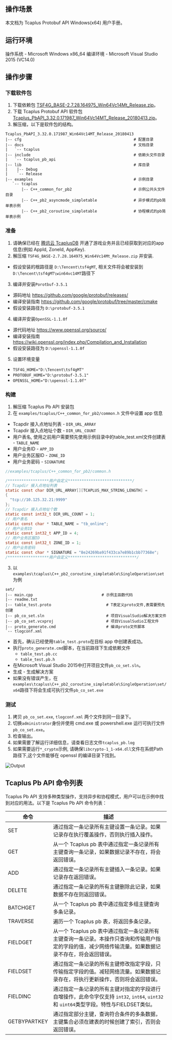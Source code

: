 
## 操作场景
本文档为 Tcaplus Protobuf API Windows(x64) 用户手册。
## 运行环境

操作系统 - Microsoft Windows x86\_64
编译环境 - Microsoft Visual Studio 2015 (VC14.0)

## 操作步骤
### 下载软件包

1. 下载依赖包 [TSF4G_BASE-2.7.28.164975_Win64Vc14Mt_Release.zip](http://ptp.oa.com/product/7)。
2. 下载 Tcaplus Protobuf API 软件包 [Tcaplus_PbAPI_3.32.0.171987_Win64Vc14MT_Release_20180413.zip](http://ptp.oa.com/product/160)。
3. 解压缩，以下是软件包的结构。
```
Tcaplus_PbAPI_3.32.0.171987_Win64Vc14MT_Release_20180413
|-- cfg                                                 # 配置目录
|-- docs                                                # 文档目录
|   `-- tcaplus
|-- include                                             # 依赖头文件目录
|   `-- tcaplus_pb_api
|-- lib                                                 # 库目录
|    |-- Debug
|    `-- Release
|-- examples                                            # 示例目录
   `-- tcaplus
       |-- C++_common_for_pb2                           # 示例公共头文件目录
       |-- C++_pb2_asyncmode_simpletable                # 异步模式的pb简单表示例
       |-- C++_pb2_coroutine_simpletable                # 协程模式的pb简单表示例
```



### 准备

1. 请确保已经在 [腾讯云 TcaplusDB](http://gcloud.qq.com) 开通了游戏业务并且已经获取到对应的app信息(例如 AppId, ZoneId, AppKey).
2. 解压缩 `TSF4G_BASE-2.7.28.164975_Win64Vc14Mt_Release.zip` 并安装.
  * 假设安装的根路径是 `D:\Tencent\tsf4gMT`, 相关文件将会被安装到 `D:\Tencent\tsf4gMT\win64vc14MT`路径下
3. 编译并安装`Porotbuf-3.5.1`
  * 源码地址 https://github.com/google/protobuf/releases/
  * 编译安装指南 https://github.com/google/protobuf/tree/master/cmake
  * 假设安装路径为 `D:\protobuf-3.5.1`
4. 编译并安装`OpenSSL-1.1.0f`
  * 源代码地址 https://www.openssl.org/source/
  * 编译安装指南 https://wiki.openssl.org/index.php/Compilation_and_Installation
  * 假设安装路径为 `D:\openssl-1.1.0f`
5. 设置环境变量
  * `TSF4G_HOME="D:\Tencent\tsf4gMT"`
  * `PROTOBUF_HOME="D:\protobuf-3.5.1"`
  * `OPENSSL_HOME="D:\openssl-1.1.0f"`

### 构建

1. 解压缩 Tcaplus Pb API 安装包
2. 在 `examples/tcaplus/C++_common_for_pb2/common.h` 文件中设置 app 信息
  * Tcapdir 接入点地址列表 - `DIR_URL_ARRAY`
  * Tcapdir 接入点地址个数 - `DIR_URL_COUNT`
  * 用户表名, 使用之前用户需要预先使用示例目录中的table_test.xml文件创建表 - `TABLE_NAME`
  * 用户业务ID - `APP_ID`
  * 用户业务区服ID - `ZONE_ID`
  * 用户业务密码 - `SIGNATURE`

  ```C
  //examples/tcaplus/C++_common_for_pb2/common.h

  /******************用户自定义****************************/
  // Tcapdir 接入点地址列表
  static const char DIR_URL_ARRAY[][TCAPLUS_MAX_STRING_LENGTH] =
  {
  	"tcp://10.125.32.21:9999"
  };
  // Tcapdir 接入点地址个数
  static const int32_t DIR_URL_COUNT = 1;
  // 用户表名
  static const char * TABLE_NAME = "tb_online";
  // 用户业务ID
  static const int32_t APP_ID = 4;
  // 用户业务区服ID
  static const int32_t ZONE_ID = 1;
  // 用户业务密码
  static const char * SIGNATURE = "8e24269ba91f433ca7e89b1cbb77368e";
  /******************用户自定义******************************/
  ```

3. 以 `examples\tcaplus\C++_pb2_coroutine_simpletable\SingleOperation\set`为例
```
set/
|-- main.cpp                              # 示例主函数代码
|-- readme.txt
|-- table_test.proto                        # T表定义proto文件,表需要预先创建
|-- pb_co_set.sln                           # 项目VisualSudio解决方案文件
|-- pb_co_set.vcxproj                       # 项目VisualSudio工程文件
|-- proto_generate.cmd                      # 编译proto文件脚本
`-- tlogconf.xml
```
  * 首先，确认已经使用`table_test.proto`在目标 app 中创建表成功。
  * 执行`proto_generate.cmd`脚本，在当前路径下生成依赖文件
    * `table_test.pb.cc`
    * `table_test.pb.h`
  * 在Microsoft Visual Studio 2015中打开项目文件`pb_co_set.sln`。
  * 生成 - 生成解决方案
  * 如果没有错误产生，在`examples\tcaplus\C++_pb2_coroutine_simpletable\SingleOperation\set/x64`路径下将会生成可执行文件`pb_co_set.exe`


### 测试

1. 拷贝 `pb_co_set.exe`, `tlogconf.xml` 两个文件到同一目录下。
2. 切换`administrator`身份并使用 cmd.exe 或 powershell.exe 运行可执行文件`pb_co_set.exe`。
3. 检查输出。
4. 如果需要了解运行详细信息，请查看日志文件`tcaplus_pb.log`
5. 如果需要运行`*_crypto`示例, 请确保`libcrypto-1_1-x64.dll`文件在系统Path路径下,这个文件能够在 openssl 的编译目录下找到。

  ![Output](https://main.qcloudimg.com/raw/40627a3a2dff8a4a4aeea57cda2bb8bb.png)


## Tcaplus Pb API 命令列表

Tcaplus Pb API 支持多种类型操作，支持异步和协程模式，用户可以在示例中找到对应的用法。以下是 Tcaplus Pb API 命令列表：

|命令                          | 描述  |
| ------------------------------- | ------------ |
|SET           |通过指定一条记录所有主键设置一条记录。如果记录存在执行覆盖操作，否则执行插入操作。 |
|GET          |从一个 Tcaplus pb 表中通过指定一条记录所有主键查询一条记录，如果数据记录不存在，将会返回错误。|
|ADD           |通过指定一条记录所有主键插入一条记录。如果记录存在返回错误。|
|DELETE         |通过指定一条记录的所有主键删除此记录，如果数据不存在则返回错误。|
|BATCHGET              |从一个 Tcaplus pb 表中通过指定多组主键查询多条记录。|
|TRAVERSE           |遍历一个 Tcaplus pb 表，将返回多条记录。|
|FIELDGET        |从一个 Tcaplus pb 表中通过指定一条记录所有主键查询一条记录。本操作只查询和传输用户指定的字段的值，减少网络传输流量。如果数据记录不存在，将会返回错误。|
|FIELDSET   |通过指定一条记录的所有主键修改指定字段，只传输指定字段的值。减轻网络流量。如果数据记录存在，将执行更新操作，否则将会返回错误。|
|FIELDINC      |通过指定一条记录的所有主键对指定的字段进行自增操作，此命令字仅支持 `int32`, `int64`, `uint32` 和 `uint64`类型字段。特性与FIELDSET类似。|
|GETBYPARTKEY  |通过指定部分主键，查询符合条件的多条数据，主键集合必须在建表的时候创建了索引，否则会返回错误。|










